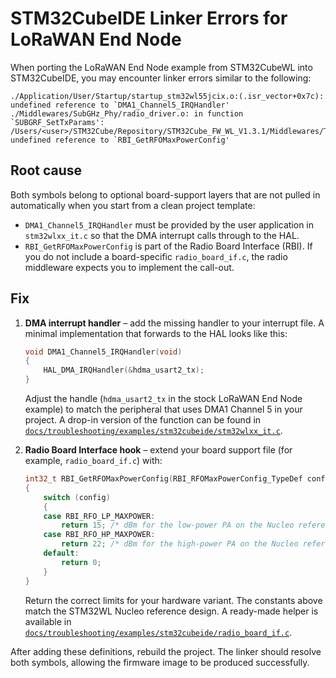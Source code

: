 # STM32CubeIDE Linker Errors for LoRaWAN End Node

When porting the LoRaWAN End Node example from STM32CubeWL into STM32CubeIDE, you may encounter linker errors similar to the following:

```
./Application/User/Startup/startup_stm32wl55jcix.o:(.isr_vector+0x7c): undefined reference to `DMA1_Channel5_IRQHandler'
./Middlewares/SubGHz_Phy/radio_driver.o: in function `SUBGRF_SetTxParams':
/Users/<user>/STM32Cube/Repository/STM32Cube_FW_WL_V1.3.1/Middlewares/Third_Party/SubGHz_Phy/stm32_radio_driver/radio_driver.c:658: undefined reference to `RBI_GetRFOMaxPowerConfig'
```

## Root cause

Both symbols belong to optional board-support layers that are not pulled in automatically when you start from a clean project template:

* `DMA1_Channel5_IRQHandler` must be provided by the user application in `stm32wlxx_it.c` so that the DMA interrupt calls through to the HAL.
* `RBI_GetRFOMaxPowerConfig` is part of the Radio Board Interface (RBI). If you do not include a board-specific `radio_board_if.c`, the radio middleware expects you to implement the call-out.

## Fix

1. **DMA interrupt handler** – add the missing handler to your interrupt file. A minimal implementation that forwards to the HAL looks like this:

   ```c
   void DMA1_Channel5_IRQHandler(void)
   {
       HAL_DMA_IRQHandler(&hdma_usart2_tx);
   }
   ```

   Adjust the handle (`hdma_usart2_tx` in the stock LoRaWAN End Node example) to match the peripheral that uses DMA1 Channel 5 in your project. A drop-in version of the function can be found in [`docs/troubleshooting/examples/stm32cubeide/stm32wlxx_it.c`](examples/stm32cubeide/stm32wlxx_it.c).

2. **Radio Board Interface hook** – extend your board support file (for example, `radio_board_if.c`) with:

   ```c
   int32_t RBI_GetRFOMaxPowerConfig(RBI_RFOMaxPowerConfig_TypeDef config)
   {
       switch (config)
       {
       case RBI_RFO_LP_MAXPOWER:
           return 15; /* dBm for the low-power PA on the Nucleo reference design */
       case RBI_RFO_HP_MAXPOWER:
           return 22; /* dBm for the high-power PA on the Nucleo reference design */
       default:
           return 0;
       }
   }
   ```

   Return the correct limits for your hardware variant. The constants above match the STM32WL Nucleo reference design. A ready-made helper is available in [`docs/troubleshooting/examples/stm32cubeide/radio_board_if.c`](examples/stm32cubeide/radio_board_if.c).

After adding these definitions, rebuild the project. The linker should resolve both symbols, allowing the firmware image to be produced successfully.
